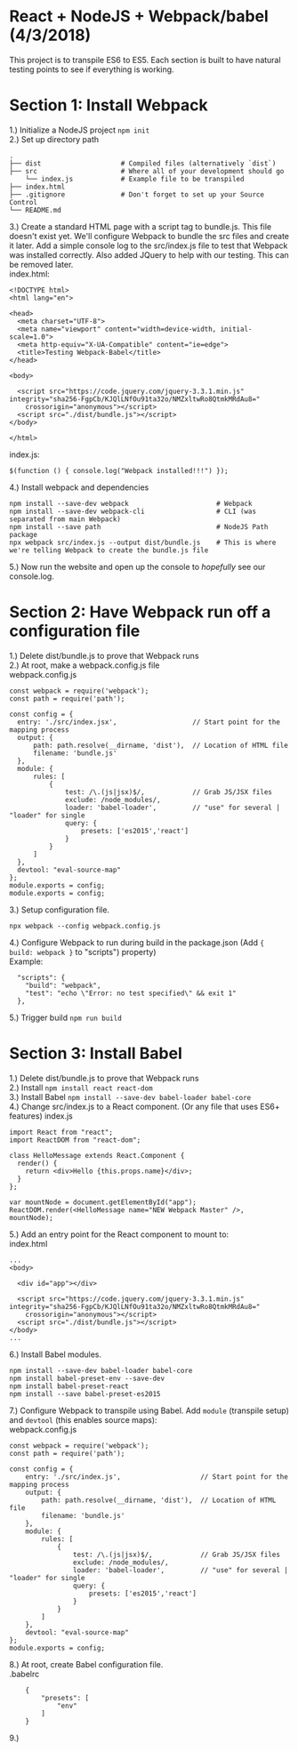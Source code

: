 # React + NodeJS + Webpack/babel (4/3/2018)
This project is to transpile ES6 to ES5.  Each section is built to have natural testing points to see if everything is working.

# Section 1: Install Webpack
1.) Initialize a NodeJS project `npm init`  
2.) Set up directory path
```  
.
├── dist                    # Compiled files (alternatively `dist`)             
├── src                     # Where all of your development should go  
    └── index.js            # Example file to be transpiled  
├── index.html
├── .gitignore              # Don't forget to set up your Source Control
└── README.md  
```  
3.) Create a standard HTML page with a script tag to bundle.js.  This file doesn't exist yet.  We'll configure Webpack to bundle the src files and create it later.  Add a simple console log to the src/index.js file to test that Webpack was installed correctly.  Also added JQuery to help with our testing.  This can be removed later.   
index.html:  
```
<!DOCTYPE html>
<html lang="en">

<head>
  <meta charset="UTF-8">
  <meta name="viewport" content="width=device-width, initial-scale=1.0">
  <meta http-equiv="X-UA-Compatible" content="ie=edge">
  <title>Testing Webpack-Babel</title>
</head>

<body>

  <script src="https://code.jquery.com/jquery-3.3.1.min.js" integrity="sha256-FgpCb/KJQlLNfOu91ta32o/NMZxltwRo8QtmkMRdAu8="
    crossorigin="anonymous"></script>
  <script src="./dist/bundle.js"></script>
</body>

</html>
```  
index.js:  
```  
$(function () { console.log("Webpack installed!!!") });
```  
4.) Install webpack and dependencies
```
npm install --save-dev webpack                      # Webpack 
npm install --save-dev webpack-cli                  # CLI (was separated from main Webpack)
npm install --save path                             # NodeJS Path package
npx webpack src/index.js --output dist/bundle.js    # This is where we're telling Webpack to create the bundle.js file  
```  
5.) Now run the website and open up the console to *hopefully* see our console.log.  

# Section 2:  Have Webpack run off a configuration file  
1.) Delete dist/bundle.js to prove that Webpack runs  
2.) At root, make a webpack.config.js file  
webpack.config.js  
```  
const webpack = require('webpack');
const path = require('path');

const config = {
  entry: './src/index.jsx',                   // Start point for the mapping process
  output: {
      path: path.resolve(__dirname, 'dist'),  // Location of HTML file
      filename: 'bundle.js'
  },
  module: {
      rules: [
          {
              test: /\.(js|jsx)$/,            // Grab JS/JSX files
              exclude: /node_modules/,
              loader: 'babel-loader',         // "use" for several | "loader" for single
              query: {
                  presets: ['es2015','react']
              }
          }
      ]
  },
  devtool: "eval-source-map"
};
module.exports = config;
module.exports = config;
```  
3.) Setup configuration file.  
```  
npx webpack --config webpack.config.js
```  
4.) Configure Webpack to run during build in the package.json (Add `{ build: webpack }` to "scripts") property)  
Example:       
```  
  "scripts": {
    "build": "webpack",
    "test": "echo \"Error: no test specified\" && exit 1"
  },
```  
5.) Trigger build `npm run build`

# Section 3:  Install Babel  
1.) Delete dist/bundle.js to prove that Webpack runs    
2.) Install `npm install react react-dom`  
3.) Install Babel `npm install --save-dev babel-loader babel-core`  
4.) Change src/index.js to a React component.  (Or any file that uses ES6+ features) 
index.js  
```  
import React from "react";
import ReactDOM from "react-dom";

class HelloMessage extends React.Component {
  render() {
    return <div>Hello {this.props.name}</div>;
  }
};

var mountNode = document.getElementById("app");
ReactDOM.render(<HelloMessage name="NEW Webpack Master" />, mountNode);
```  
5.) Add an entry point for the React component to mount to:  
index.html
```  
...
<body>

  <div id="app"></div>

  <script src="https://code.jquery.com/jquery-3.3.1.min.js" integrity="sha256-FgpCb/KJQlLNfOu91ta32o/NMZxltwRo8QtmkMRdAu8="
    crossorigin="anonymous"></script>
  <script src="./dist/bundle.js"></script>
</body>
...
```  
6.) Install Babel modules.  
```  
npm install --save-dev babel-loader babel-core
npm install babel-preset-env --save-dev
npm install babel-preset-react
npm install --save babel-preset-es2015
```  
7.) Configure Webpack to transpile using Babel.  Add `module` (transpile setup) and `devtool` (this enables source maps):  
webpack.config.js  
```  
const webpack = require('webpack');
const path = require('path');

const config = {
    entry: './src/index.js',                    // Start point for the mapping process
    output: {
        path: path.resolve(__dirname, 'dist'),  // Location of HTML file
        filename: 'bundle.js'
    },
    module: {
        rules: [
            {
                test: /\.(js|jsx)$/,            // Grab JS/JSX files
                exclude: /node_modules/,
                loader: 'babel-loader',         // "use" for several | "loader" for single
                query: {
                    presets: ['es2015','react']
                }
            }
        ]
    },
    devtool: "eval-source-map"
};
module.exports = config;
```  
8.) At root, create Babel configuration file.  
.babelrc  
```  
	{
		"presets": [
			"env"
		]
	} 
```  
9.)  